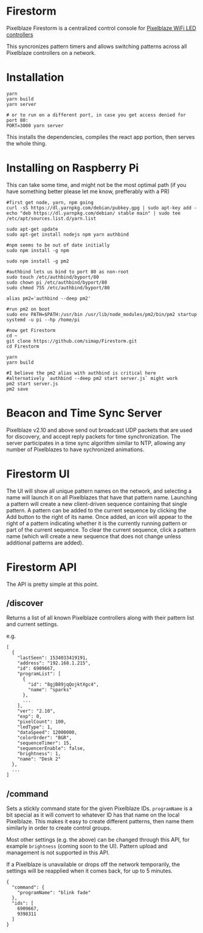 Firestorm
============

Pixelblaze Firestorm is a centralized control console for [Pixelblaze WiFi LED controllers](https://www.bhencke.com/pixelblaze)

This syncronizes pattern timers and allows switching patterns across all Pixelblaze controllers on a network.

Installation
==========

```
yarn
yarn build
yarn server

# or to run on a different port, in case you get access denied for port 80:
PORT=3000 yarn server
```

This installs the dependencies, compiles the react app portion, then serves the whole thing.

Installing on Raspberry Pi
=========

This can take some time, and might not be the most optimal path (if you have something better please let me know, prefferably with a PR)

```
#first get node, yarn, npm going
curl -sS https://dl.yarnpkg.com/debian/pubkey.gpg | sudo apt-key add -
echo "deb https://dl.yarnpkg.com/debian/ stable main" | sudo tee /etc/apt/sources.list.d/yarn.list

sudo apt-get update
sudo apt-get install nodejs npm yarn authbind

#npm seems to be out of date initially
sudo npm install -g npm

sudo npm install -g pm2

#authbind lets us bind to port 80 as non-root
sudo touch /etc/authbind/byport/80
sudo chown pi /etc/authbind/byport/80
sudo chmod 755 /etc/authbind/byport/80

alias pm2='authbind --deep pm2'

#run pm2 on boot
sudo env PATH=$PATH:/usr/bin /usr/lib/node_modules/pm2/bin/pm2 startup systemd -u pi --hp /home/pi

#now get Firestorm 
cd ~
git clone https://github.com/simap/Firestorm.git
cd Firestorm

yarn
yarn build

#I believe the pm2 alias with authbind is critical here
#alternatively `authbind --deep pm2 start server.js` might work
pm2 start server.js 
pm2 save

```


Beacon and Time Sync Server
=========
Pixelblaze v2.10 and above send out broadcast UDP packets that are used for discovery, and accept reply packets for time synchronization. The server participates in a time sync algorithm similar to NTP, allowing any number of Pixelblazes to have sychronized animations.


Firestorm UI
=========
The UI will show all unique pattern names on the network, and selecting a name will launch it on all Pixelblazes that have that pattern name. Launching a pattern will create a new client-driven sequence containing that single pattern. A pattern can be added to the current sequence by clicking the Add button to the right of its name. Once added, an icon will appear to the right of a pattern indicating whether it is the currently running pattern or part of the current sequence. To clear the current sequence, click a pattern name (which will create a new sequence that does not change unless additional patterns are added).

Firestorm API
=========
The API is pretty simple at this point. 

## /discover

Returns a list of all known Pixelblaze controllers along with their pattern list and current settings.

e.g.

```
[
  {
    "lastSeen": 1534033419191,
    "address": "192.168.1.215",
    "id": 6909667,
    "programList": [
      {
        "id": "8gjB89jqQojktXgc4",
        "name": "sparks"
      },
      ...
    ],
    "ver": "2.10",
    "exp": 0,
    "pixelCount": 100,
    "ledType": 1,
    "dataSpeed": 12000000,
    "colorOrder": "BGR",
    "sequenceTimer": 15,
    "sequencerEnable": false,
    "brightness": 1,
    "name": "Desk 2"
  },
  ...
]
```

## /command

Sets a stickly command state for the given Pixelblaze IDs.
`programName` is a bit special as it will convert to whatever ID has that name on the local Pixelblaze. This makes it easy to create different patterns, then name them similarly in order to create control groups.

Most other settings (e.g. the above) can be changed through this API, for example `brightness` (coming soon to the UI). Pattern upload and management is not supported in this API.

If a Pixelblaze is unavailable or drops off the network temporarily, the settings will be reapplied when it comes back, for up to 5 minutes.

```
{
  "command": {
    "programName": "blink fade"
  },
  "ids": [
    6909667,
    9398311
  ]
}
```
